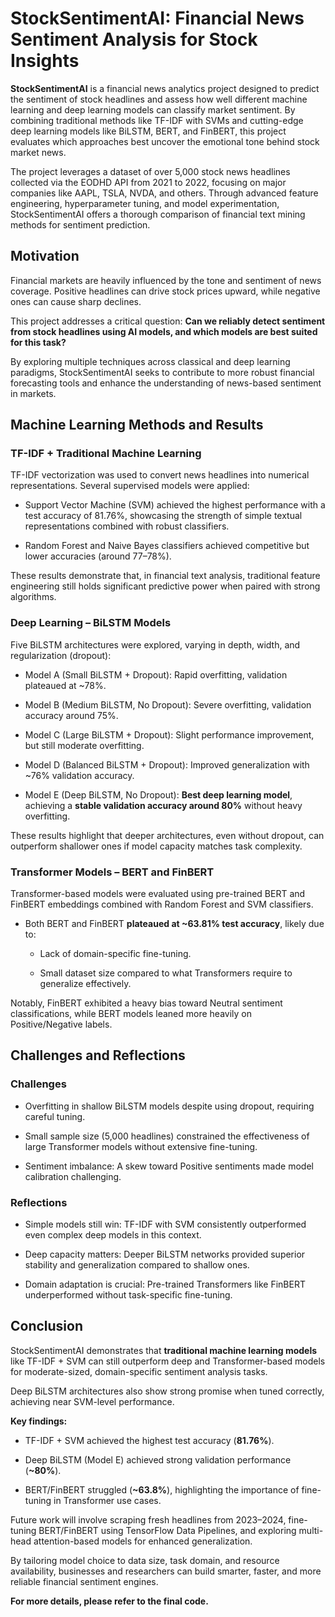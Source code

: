 # StockSentimentAI: Financial News Sentiment Analysis for Stock Insights

**StockSentimentAI** is a financial news analytics project designed to predict the sentiment of stock headlines and assess how well different machine learning and deep learning models can classify market sentiment. By combining traditional methods like TF-IDF with SVMs and cutting-edge deep learning models like BiLSTM, BERT, and FinBERT, this project evaluates which approaches best uncover the emotional tone behind stock market news.

The project leverages a dataset of over 5,000 stock news headlines collected via the EODHD API from 2021 to 2022, focusing on major companies like AAPL, TSLA, NVDA, and others. Through advanced feature engineering, hyperparameter tuning, and model experimentation, StockSentimentAI offers a thorough comparison of financial text mining methods for sentiment prediction.

## Motivation

Financial markets are heavily influenced by the tone and sentiment of news coverage. Positive headlines can drive stock prices upward, while negative ones can cause sharp declines.

This project addresses a critical question: **Can we reliably detect sentiment from stock headlines using AI models, and which models are best suited for this task?**

By exploring multiple techniques across classical and deep learning paradigms, StockSentimentAI seeks to contribute to more robust financial forecasting tools and enhance the understanding of news-based sentiment in markets.

## Machine Learning Methods and Results

### TF-IDF + Traditional Machine Learning

TF-IDF vectorization was used to convert news headlines into numerical representations. Several supervised models were applied:

- Support Vector Machine (SVM) achieved the highest performance with a test accuracy of 81.76%, showcasing the strength of simple textual representations combined with robust classifiers.

- Random Forest and Naive Bayes classifiers achieved competitive but lower accuracies (around 77–78%).

These results demonstrate that, in financial text analysis, traditional feature engineering still holds significant predictive power when paired with strong algorithms.

### Deep Learning – BiLSTM Models
Five BiLSTM architectures were explored, varying in depth, width, and regularization (dropout):

- Model A (Small BiLSTM + Dropout): Rapid overfitting, validation plateaued at ~78%.

- Model B (Medium BiLSTM, No Dropout): Severe overfitting, validation accuracy around 75%.

- Model C (Large BiLSTM + Dropout): Slight performance improvement, but still moderate overfitting.

- Model D (Balanced BiLSTM + Dropout): Improved generalization with ~76% validation accuracy.

- Model E (Deep BiLSTM, No Dropout): **Best deep learning model**, achieving a **stable validation accuracy around 80%** without heavy overfitting.

These results highlight that deeper architectures, even without dropout, can outperform shallower ones if model capacity matches task complexity.

### Transformer Models – BERT and FinBERT
Transformer-based models were evaluated using pre-trained BERT and FinBERT embeddings combined with Random Forest and SVM classifiers.

- Both BERT and FinBERT **plateaued at ~63.81% test accuracy**, likely due to:

  - Lack of domain-specific fine-tuning.
  
  - Small dataset size compared to what Transformers require to generalize effectively.

Notably, FinBERT exhibited a heavy bias toward Neutral sentiment classifications, while BERT models leaned more heavily on Positive/Negative labels.

## Challenges and Reflections

### Challenges
- Overfitting in shallow BiLSTM models despite using dropout, requiring careful tuning.

- Small sample size (5,000 headlines) constrained the effectiveness of large Transformer models without extensive fine-tuning.

- Sentiment imbalance: A skew toward Positive sentiments made model calibration challenging.

### Reflections
- Simple models still win: TF-IDF with SVM consistently outperformed even complex deep models in this context.

- Deep capacity matters: Deeper BiLSTM networks provided superior stability and generalization compared to shallow ones.

- Domain adaptation is crucial: Pre-trained Transformers like FinBERT underperformed without task-specific fine-tuning.

## Conclusion

StockSentimentAI demonstrates that **traditional machine learning models** like TF-IDF + SVM can still outperform deep and Transformer-based models for moderate-sized, domain-specific sentiment analysis tasks.

Deep BiLSTM architectures also show strong promise when tuned correctly, achieving near SVM-level performance.

**Key findings:**
- TF-IDF + SVM achieved the highest test accuracy (**81.76%**).

- Deep BiLSTM (Model E) achieved strong validation performance (**~80%**).

- BERT/FinBERT struggled (**~63.8%**), highlighting the importance of fine-tuning in Transformer use cases.

Future work will involve scraping fresh headlines from 2023–2024, fine-tuning BERT/FinBERT using TensorFlow Data Pipelines, and exploring multi-head attention-based models for enhanced generalization.

By tailoring model choice to data size, task domain, and resource availability, businesses and researchers can build smarter, faster, and more reliable financial sentiment engines.

**For more details, please refer to the final code.**
